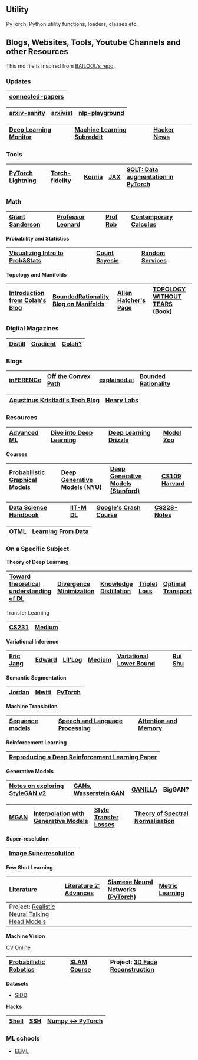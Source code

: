 ## Utility 

PyTorch, Python utility functions, loaders, classes etc.


## Blogs, Websites, Tools, Youtube Channels and other Resources


This md file is inspired from [BAILOOL's repo](https://github.com/BAILOOL/DoYouEvenLearn).


### Updates

| [connected-papers](https://www.connectedpapers.com/) |
| :------ |


| [arxiv-sanity](http://www.arxiv-sanity.com/) |  [arxivist](https://arxivist.com/) | [nlp-playground](https://notebooks.quantumstat.com/)
| :------ | :------ | :------ |

[Deep Learning Monitor](https://deeplearn.org/) | [Machine Learning Subreddit](https://www.reddit.com/r/machinelearning) | [Hacker News](https://news.ycombinator.com/) |
| :------ | :------ | :------ |


### Tools

| [PyTorch Lightning](https://towardsdatascience.com/how-to-refactor-your-pytorch-code-to-get-these-42-benefits-of-pytorch-lighting-6fdd0dc97538) | [Torch-fidelity](https://github.com/toshas/torch-fidelity) | [Kornia](https://github.com/kornia/kornia) | [JAX](https://github.com/google/jax) | [SOLT: Data augmentation in PyTorch](https://github.com/MIPT-Oulu/solt) |
| :------ | :------ | :------ | :------ | :------ |

### Math

| [Grant Sanderson](https://www.3blue1brown.com/about) | [Professor Leonard](https://www.youtube.com/channel/UCoHhuummRZaIVX7bD4t2czg) | [Prof Rob](https://www.profrobbob.com/) | [Contemporary Calculus](http://scidiv.bellevuecollege.edu/dh/Calculus_all/Calculus_all.html) |
| :------ | :------ | :------ | :------ |


<strong>Probability and Statistics</strong>

| [Visualizing Intro to Prob&Stats](https://seeing-theory.brown.edu/) | [Count Bayesie](https://www.countbayesie.com/) | [Random Services](http://www.randomservices.org/random/index.html) |
| :------ | :------ | :------ |


<strong>Topology and Manifolds </strong>

| [Introduction from Colah's Blog](http://colah.github.io/posts/2014-03-NN-Manifolds-Topology/) | [BoundedRationality Blog on Manifolds](http://bjlkeng.github.io/posts/manifolds/) | [Allen Hatcher's Page](http://pi.math.cornell.edu/~hatcher/) | [TOPOLOGY WITHOUT TEARS (Book) ](http://www.topologywithouttears.net/topbook.pdf) |
| :------ | :------ | :------ | :------ |

### Digital Magazines


| [Distill](https://distill.pub/) | [Gradient](https://thegradient.pub/) | [Colah?](https://colah.github.io/about.html)
| :------ | :------ | :------ |


### Blogs

| [inFERENCe](https://www.inference.vc/) | [Off the Convex Path](https://www.offconvex.org/about/) | [explained.ai](https://explained.ai/) | [Bounded Rationality](http://bjlkeng.github.io/) |
| :------ | :------ | :------ | :------ |  


| [Agustinus Kristladi's Tech Blog](https://wiseodd.github.io/techblog/) | [Henry Labs](https://www.henryailabs.com/) |
| :------ | :------ |

<!-- - [Depth First Learning](https://www.depthfirstlearning.com/) -->

### Resources

| [Advanced ML](https://github.com/luspr/awesome-ml-courses) | [Dive into Deep Learning](http://d2l.ai/) | [Deep Learning Drizzle](https://deep-learning-drizzle.github.io/) | [Model Zoo](https://modelzoo.co/)
| :------ | :------ | :------ | :------ |

<strong>Courses</strong>

| [Probabilistic Graphical Models](https://sailinglab.github.io/pgm-spring-2019/lectures/) | [Deep Generative Models (NYU)](https://cs.nyu.edu/courses/spring18/CSCI-GA.3033-022/) | [Deep Generative Models (Stanford)](https://deepgenerativemodels.github.io/syllabus.html) | [CS109 Harvard](http://cs109.github.io/2015/pages/videos.html) | 
| :------ | :------ | :------ | :------ |


 [Data Science Handbook](https://jakevdp.github.io/PythonDataScienceHandbook/) | [IIT-M DL](https://www.cse.iitm.ac.in/~miteshk/CS7015.html) | [Google's Crash Course](https://developers.google.com/machine-learning/crash-course) | [CS228-Notes](https://ermongroup.github.io/cs228-notes/) |
| :------ | :------ | :------ | :------ | 

 
 [OTML](https://jakevdp.github.io/PythonDataScienceHandbook/) | [Learning From Data](https://work.caltech.edu/lectures.html#lectures) |
| :------ | :------ | 


<break />


### On a Specific Subject


<strong>Theory of Deep Learning</strong>

| [Toward theoretical understanding of DL](https://unsupervised.cs.princeton.edu/deeplearningtutorial.html) | [Divergence Minimization](https://colinraffel.com/blog/gans-and-divergence-minimization.html) | [Knowledge Distillation](https://blog.floydhub.com/knowledge-distillation/) | [Triplet Loss](https://omoindrot.github.io/triplet-loss) | [Optimal Transport](https://sites.google.com/view/otml2019/) | [Kantorovich-Rubinstein Duality](https://vincentherrmann.github.io/blog/wasserstein/) |
| :------ | :------ | :------ | :------ | :------ | :------ |


Transfer Learning

| [CS231]( http://cs231n.github.io/transfer-learning/) | [Medium](https://towardsdatascience.com/a-comprehensive-hands-on-guide-to-transfer-learning-with-real-world-applications-in-deep-learning-212bf3b2f27a) |
| :------ | :------ |



<break />

<strong>Variational Inference</strong>

| [Eric Jang](https://blog.evjang.com/2016/08/variational-bayes.html) | [Edward](http://edwardlib.org/tutorials/inference-networks) | [Lil'Log](https://lilianweng.github.io/lil-log/2018/08/12/from-autoencoder-to-beta-vae.html) | [Medium](https://towardsdatascience.com/intuitively-understanding-variational-autoencoders-1bfe67eb5daf) | [Variational Lower Bound](http://users.umiacs.umd.edu/~xyang35/files/understanding-variational-lower.pdf) | [Rui Shu](http://ruishu.io/2018/03/14/vae/)
| :------ | :-------- | :-------- | :------ |  :------ | :------ |


<break />

<strong>Semantic Segmentation</strong>


| [Jordan](https://www.jeremyjordan.me/semantic-segmentation/) | [Mwiti](https://heartbeat.fritz.ai/a-2019-guide-to-semantic-segmentation-ca8242f5a7fc) | [PyTorch](https://github.com/yassouali/pytorch_segmentation) |
| :------ | :-------- | :-------- |

<break />

<strong>Machine Translation</strong>

| [Sequence models](http://jalammar.github.io/visualizing-neural-machine-translation-mechanics-of-seq2seq-models-with-attention/) | [Speech and Language Processing](https://web.stanford.edu/~jurafsky/slp3/) | [Attention and Memory](http://www.wildml.com/2016/01/attention-and-memory-in-deep-learning-and-nlp/)
| :------ | :------ | :------ |

<break />

<strong>Reinforcement Learning</strong>

| [Reproducing a Deep Reinforcement Learning Paper](http://amid.fish/reproducing-deep-rl) |
| :------ |

<break />

<strong>Generative Models</strong>

| [Notes on exploring StyleGAN v2](https://towardsdatascience.com/stylegan-v2-notes-on-training-and-latent-space-exploration-e51cf96584b3) | [GANs](https://adeshpande3.github.io/Deep-Learning-Research-Review-Week-1-Generative-Adversarial-Nets), [Wasserstein GAN](https://www.depthfirstlearning.com/2019/WassersteinGAN) | [GANILLA](https://github.com/giddyyupp/ganilla) | BigGAN?
| :------ | :------ | :------ | :------ |

| [MGAN](https://openreview.net/pdf?id=rkmu5b0a-) | [Interpolation with Generative Models](https://towardsdatascience.com/interpolation-with-generative-models-eb7d288294c) | [Style Transfer Losses](https://github.com/ceshine/fast-neural-style/blob/201707/style-transfer.ipynb) | [Theory of Spectral Normalisation](https://christiancosgrove.com/blog/2018/01/04/spectral-normalization-explained.html)
| :------ | :------ | :------ | :------ |


<strong>Super-resolution</strong>

| [Image Superresolution](https://idealo.github.io/image-super-resolution/) |
| :------ |


<strong>Few Shot Learning</strong>

| [Literature](https://msiam.github.io/Few-Shot-Learning/) | [Literature 2: Advances](https://towardsdatascience.com/advances-in-few-shot-learning-reproducing-results-in-pytorch-aba70dee541d) | [Siamese Neural Networks (PyTorch)](https://innovationincubator.com/siamese-neural-network-with-pytorch-code-example/) | [Metric Learning](https://slides.com/asanakoy/metric-learning-kaggle-whales#/) |
| :------ | :------ | :------ | :------ |
| Project: [Realistic Neural Talking Head Models]( https://github.com/vincent-thevenin/Realistic-Neural-Talking-Head-Models) |

<break />

<strong>Machine Vision</strong>

[CV Online](http://homepages.inf.ed.ac.uk/rbf/CVonline/)

| [Probabilistic Robotics](http://probabilistic-robotics.informatik.uni-freiburg.de/ppt/) | [SLAM Course](https://www.youtube.com/playlist?list=PLgnQpQtFTOGQrZ4O5QzbIHgl3b1JHimN_) | Project: [3D Face Reconstruction](https://talhassner.github.io/home/publication/2017_CAG)
| :------ | :------ | :------ | 


<break />

<strong>Datasets</strong>

- [SIDD](https://www.eecs.yorku.ca/~kamel/sidd/)


<strong>Hacks</strong>

| [Shell](https://blog.balthazar-rouberol.com/) | [SSH](http://matt.might.net/articles/ssh-hacks/) | [Numpy <-> PyTorch](https://github.com/wkentaro/pytorch-for-numpy-users)
| :------ | :------ | :------ |



### ML schools

- [EEML](https://www.eeml.eu/home)